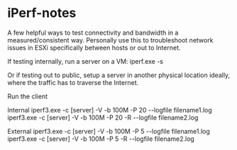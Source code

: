 # iPerf-notes

A few helpful ways to test connectivity and bandwidth in a measured/consistent way.
Personally use this to troubleshoot network issues in ESXi specifically between hosts or out to Internet.


If testing internally, run a server on a VM:
iperf.exe -s

Or if testing out to public, setup a server in another physical location ideally, where the traffic has to traverse the Internet.

Run the client

Internal
iperf3.exe -c [server] -V -b 100M -P 20 --logfile filename1.log
iperf3.exe -c [server] -V -b 100M -P 20 -R --logfile filename2.log

External
iperf3.exe -c [server] -V -b 100M -P 5 --logfile filename1.log
iperf3.exe -c [server] -V -b 100M -P 5 -R --logfile filename2.log
